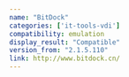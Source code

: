 ```yaml
---
name: "BitDock"
categories: ['it-tools-vdi']
compatibility: emulation
display_result: "Compatible"
version_from: "2.1.5.110"
link: http://www.bitdock.cn/
---
```

